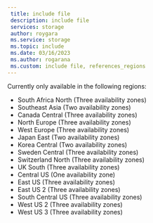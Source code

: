 ```yaml
---
 title: include file
 description: include file
 services: storage
 author: roygara
 ms.service: storage
 ms.topic: include
 ms.date: 03/16/2023
 ms.author: rogarana
 ms.custom: include file, references_regions
---
```

Currently only available in the following regions:
- South Africa North (Three availability zones)
- Southeast Asia (Two availability zones)
- Canada Central (Three availability zones)
- North Europe (Three availability zones)
- West Europe (Three availability zones)
- Japan East (Two availability zones)
- Korea Central (Two availability zones)
- Sweden Central (Three availability zones)
- Switzerland North (Three availability zones)
- UK South (Three availability zones)
- Central US (One availability zone)
- East US (Three availability zones)
- East US 2 (Three availability zones)
- South Central US (Three availability zones)
- West US 2 (Three availability zones)
- West US 3 (Three availability zones)

